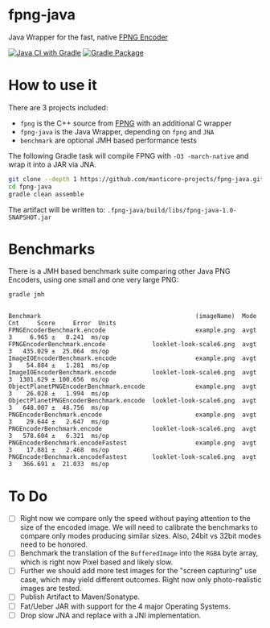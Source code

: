# fpng-java
Java Wrapper for the fast, native [FPNG Encoder](https://github.com/richgel999/fpng)

[![Java CI with Gradle](https://github.com/manticore-projects/fpng-java/actions/workflows/gradle.yml/badge.svg)](https://github.com/manticore-projects/fpng-java/actions/workflows/gradle.yml) [![Gradle Package](https://github.com/manticore-projects/fpng-java/actions/workflows/gradle-publish.yml/badge.svg)](https://github.com/manticore-projects/fpng-java/actions/workflows/gradle-publish.yml)

# How to use it

There are 3 projects included:
- `fpng` is the C++ source from [FPNG](https://github.com/richgel999/fpng) with an additional C wrapper
- `fpng-java` is the Java Wrapper, depending on `fpng` and `JNA`
- `benchmark` are optional JMH based performance tests

The following Gradle task will compile FPNG with `-O3 -march-native` and wrap it into a JAR via JNA.

```bash
git clone --depth 1 https://github.com/manticore-projects/fpng-java.git
cd fpng-java
gradle clean assemble
```
The artifact will be written to: `.fpng-java/build/libs/fpng-java-1.0-SNAPSHOT.jar`

# Benchmarks

There is a JMH based benchmark suite comparing other Java PNG Encoders, using one small and one very large PNG:

```bash
gradle jmh
```

```text

Benchmark                                           (imageName)  Mode  Cnt     Score     Error  Units
FPNGEncoderBenchmark.encode                         example.png  avgt    3     6.965 ±   0.241  ms/op
FPNGEncoderBenchmark.encode             looklet-look-scale6.png  avgt    3   435.029 ±  25.064  ms/op
ImageIOEncoderBenchmark.encode                      example.png  avgt    3    54.884 ±   1.281  ms/op
ImageIOEncoderBenchmark.encode          looklet-look-scale6.png  avgt    3  1301.629 ± 100.656  ms/op
ObjectPlanetPNGEncoderBenchmark.encode              example.png  avgt    3    26.028 ±   1.994  ms/op
ObjectPlanetPNGEncoderBenchmark.encode  looklet-look-scale6.png  avgt    3   648.007 ±  48.756  ms/op
PNGEncoderBenchmark.encode                          example.png  avgt    3    29.644 ±   2.647  ms/op
PNGEncoderBenchmark.encode              looklet-look-scale6.png  avgt    3   578.604 ±   6.321  ms/op
PNGEncoderBenchmark.encodeFastest                   example.png  avgt    3    17.881 ±   2.468  ms/op
PNGEncoderBenchmark.encodeFastest       looklet-look-scale6.png  avgt    3   366.691 ±  21.033  ms/op
```

# To Do

- [ ] Right now we compare only the speed without paying attention to the size of the encoded image. We will need to calibrate the benchmarks to compare only modes producing similar sizes. Also, 24bit vs 32bit modes need to be honored.
- [ ] Benchmark the translation of the `BufferedImage` into the `RGBA` byte array, which is right now Pixel based and likely slow.
- [ ] Further we should add more test images for the "screen capturing" use case, which may yield different outcomes. Right now only photo-realistic images are tested.
- [ ] Publish Artifact to Maven/Sonatype.
- [ ] Fat/Ueber JAR with support for the 4 major Operating Systems.
- [ ] Drop slow JNA and replace with a JNI implementation.
